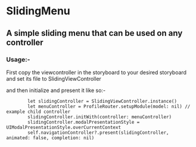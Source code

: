 # SlidingMenu
## A simple sliding menu that can be used on any controller

### Usage:-

First copy the viewcontroller in the storyboard to your desired storyboard and set its file to SlidingViewController

and then initialize and present it like so:-

```
        let slidingController = SlidingViewController.instance()
        let menuController = ProfileRouter.setupModule(model: nil) // example child controller
        slidingController.initWith(controller: menuController)
        slidingController.modalPresentationStyle = UIModalPresentationStyle.overCurrentContext
        self.navigationController?.present(slidingController, animated: false, completion: nil)
```

